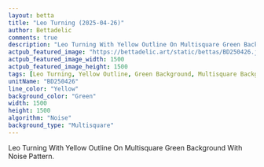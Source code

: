 ```yaml
---
layout: betta
title: "Leo Turning (2025-04-26)"
author: Bettadelic
comments: true
description: "Leo Turning With Yellow Outline On Multisquare Green Background With Noise Pattern."
actpub_featured_image: "https://bettadelic.art/static/bettas/BD250426.jpg"
actpub_featured_image_width: 1500
actpub_featured_image_height: 1500
tags: [Leo Turning, Yellow Outline, Green Background, Multisquare Background Pattern, Noise Pattern, April 2025]
unitName: "BD250426"
line_color: "Yellow"
background_color: "Green"
width: 1500
height: 1500
algorithm: "Noise"
background_type: "Multisquare"
---
```


Leo Turning With Yellow Outline On Multisquare Green Background With Noise Pattern.
